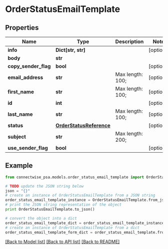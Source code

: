 # OrderStatusEmailTemplate


## Properties
Name | Type | Description | Notes
------------ | ------------- | ------------- | -------------
**info** | **Dict[str, str]** |  | [optional] 
**body** | **str** |  | 
**copy_sender_flag** | **bool** |  | [optional] 
**email_address** | **str** |  Max length: 100; | [optional] 
**first_name** | **str** |  Max length: 100; | [optional] 
**id** | **int** |  | [optional] 
**last_name** | **str** |  Max length: 100; | [optional] 
**status** | [**OrderStatusReference**](OrderStatusReference.md) |  | [optional] 
**subject** | **str** |  Max length: 200; | 
**use_sender_flag** | **bool** |  | [optional] 

## Example

```python
from connectwise_psa.models.order_status_email_template import OrderStatusEmailTemplate

# TODO update the JSON string below
json = "{}"
# create an instance of OrderStatusEmailTemplate from a JSON string
order_status_email_template_instance = OrderStatusEmailTemplate.from_json(json)
# print the JSON string representation of the object
print OrderStatusEmailTemplate.to_json()

# convert the object into a dict
order_status_email_template_dict = order_status_email_template_instance.to_dict()
# create an instance of OrderStatusEmailTemplate from a dict
order_status_email_template_form_dict = order_status_email_template.from_dict(order_status_email_template_dict)
```
[[Back to Model list]](../README.md#documentation-for-models) [[Back to API list]](../README.md#documentation-for-api-endpoints) [[Back to README]](../README.md)



